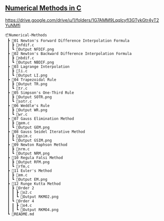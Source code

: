 ## [Numerical Methods in C](https://drive.google.com/file/d/1XRk8Tp4AMCt3RdxnuApF9G-TftNO6e7z/view?usp=drive_link)
https://drive.google.com/drive/u/1/folders/1G7AMM9Lqqlcyfl3GTykGtr4yT2YuNMfi

```
📦Numerical-Methods
 ┣ 📂01 Newton's Forward Difference Interpolation Formula
 ┃ ┣ 📜nfdif.c
 ┃ ┗ 📜Output NFDIF.png
 ┣ 📂02 Newton's Backward Difference Interpolation Formula
 ┃ ┣ 📜nbdif.c
 ┃ ┗ 📜Output NBDIF.png
 ┣ 📂03 Lagrange Interpolation
 ┃ ┣ 📜li.c
 ┃ ┗ 📜Output LI.png
 ┣ 📂04 Trapezoidal Rule
 ┃ ┣ 📜Output TR.png
 ┃ ┗ 📜tr.c
 ┣ 📂05 Simpson's One-Third Rule
 ┃ ┣ 📜Output SOTR.png
 ┃ ┗ 📜sotr.c
 ┣ 📂06 Weddle's Rule
 ┃ ┣ 📜Output WR.png
 ┃ ┗ 📜wr.c
 ┣ 📂07 Gauss Elimination Method
 ┃ ┣ 📜gem.c
 ┃ ┗ 📜Output GEM.png
 ┣ 📂08 Gauss Seidel Iterative Method
 ┃ ┣ 📜gsim.c
 ┃ ┗ 📜Output GSIM.png
 ┣ 📂09 Newton Raphson Method
 ┃ ┣ 📜nrm.c
 ┃ ┗ 📜Output NRM.png
 ┣ 📂10 Regula Falsi Method
 ┃ ┣ 📜Output RFM.png
 ┃ ┗ 📜rfm.c
 ┣ 📂11 Euler's Method
 ┃ ┣ 📜em.c
 ┃ ┗ 📜Output EM.png
 ┣ 📂12 Runge Kutta Method
 ┃ ┣ 📂Order 2
 ┃ ┃ ┣ 📜o2.c
 ┃ ┃ ┗ 📜Output RKMO2.png
 ┃ ┗ 📂Order 4
 ┃ ┃ ┣ 📜o4.c
 ┃ ┃ ┗ 📜Output RKMO4.png
 ┗ 📜README.md
```
